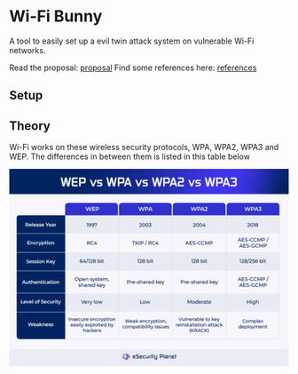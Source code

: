 # Wi-Fi Bunny

A tool to easily set up a evil twin attack system on vulnerable Wi-Fi networks.

Read the proposal: [proposal](./docs/proposal.txt)
Find some references here: [references](./docs/references.txt)

## Setup

## Theory

Wi-Fi works on these wireless security protocols, WPA, WPA2, WPA3 and WEP. The differences in between them is listed in this table below

![wireless security protocols table](./images/WEP-vs-WPA-vs-WPA2-vs-WPA3-2.png)
